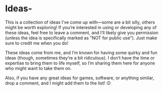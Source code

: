 # Ideas-
This is a collection of ideas I’ve come up with—some are a bit silly, others might be worth exploring! If you’re interested in using or developing any of these ideas, feel free to leave a comment, and I’ll likely give you permission (unless the idea is specifically marked as "NOT for public use"). Just make sure to credit me when you do!

These ideas come from me, and I’m known for having some quirky and fun ideas (though, sometimes they’re a bit ridiculous). I don’t have the time or expertise to bring them to life myself, so I’m sharing them here for anyone who might want to take them on.

Also, if you have any great ideas for games, software, or anything similar, drop a comment, and I might add them to the list! :D
